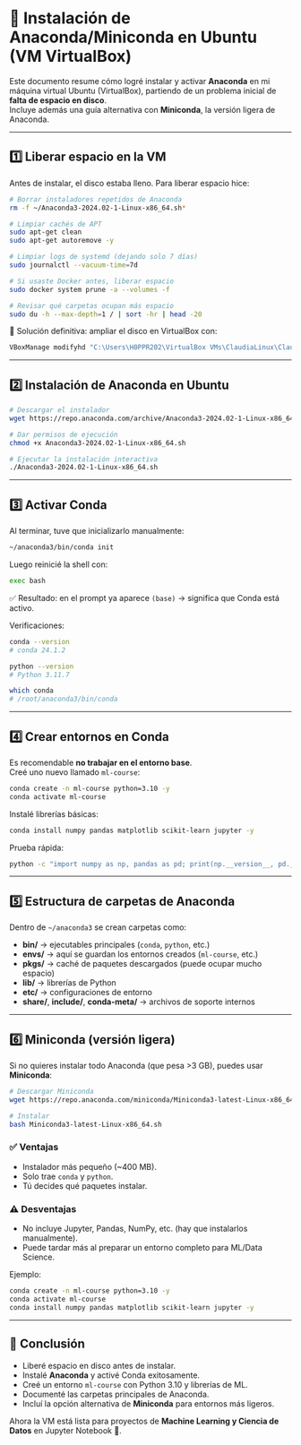 # 🐍 Instalación de Anaconda/Miniconda en Ubuntu (VM VirtualBox)

Este documento resume cómo logré instalar y activar **Anaconda** en mi máquina virtual Ubuntu (VirtualBox), partiendo de un problema inicial de **falta de espacio en disco**.  
Incluye además una guía alternativa con **Miniconda**, la versión ligera de Anaconda.

---

## 1️⃣ Liberar espacio en la VM

Antes de instalar, el disco estaba lleno. Para liberar espacio hice:

```bash
# Borrar instaladores repetidos de Anaconda
rm -f ~/Anaconda3-2024.02-1-Linux-x86_64.sh*

# Limpiar cachés de APT
sudo apt-get clean
sudo apt-get autoremove -y

# Limpiar logs de systemd (dejando solo 7 días)
sudo journalctl --vacuum-time=7d

# Si usaste Docker antes, liberar espacio
sudo docker system prune -a --volumes -f

# Revisar qué carpetas ocupan más espacio
sudo du -h --max-depth=1 / | sort -hr | head -20
```

📌 Solución definitiva: ampliar el disco en VirtualBox con:

```powershell
VBoxManage modifyhd "C:\Users\H0PPR202\VirtualBox VMs\ClaudiaLinux\ClaudiaLinux.vdi" --resize 50000
```

---

## 2️⃣ Instalación de Anaconda en Ubuntu

```bash
# Descargar el instalador
wget https://repo.anaconda.com/archive/Anaconda3-2024.02-1-Linux-x86_64.sh

# Dar permisos de ejecución
chmod +x Anaconda3-2024.02-1-Linux-x86_64.sh

# Ejecutar la instalación interactiva
./Anaconda3-2024.02-1-Linux-x86_64.sh
```

---

## 3️⃣ Activar Conda

Al terminar, tuve que inicializarlo manualmente:

```bash
~/anaconda3/bin/conda init
```

Luego reinicié la shell con:

```bash
exec bash
```

✅ Resultado: en el prompt ya aparece `(base)` → significa que Conda está activo.

Verificaciones:

```bash
conda --version
# conda 24.1.2

python --version
# Python 3.11.7

which conda
# /root/anaconda3/bin/conda
```

---

## 4️⃣ Crear entornos en Conda

Es recomendable **no trabajar en el entorno base**.  
Creé uno nuevo llamado `ml-course`:

```bash
conda create -n ml-course python=3.10 -y
conda activate ml-course
```

Instalé librerías básicas:

```bash
conda install numpy pandas matplotlib scikit-learn jupyter -y
```

Prueba rápida:

```bash
python -c "import numpy as np, pandas as pd; print(np.__version__, pd.__version__)"
```

---

## 5️⃣ Estructura de carpetas de Anaconda

Dentro de `~/anaconda3` se crean carpetas como:

- **bin/** → ejecutables principales (`conda`, `python`, etc.)  
- **envs/** → aquí se guardan los entornos creados (`ml-course`, etc.)  
- **pkgs/** → caché de paquetes descargados (puede ocupar mucho espacio)  
- **lib/** → librerías de Python  
- **etc/** → configuraciones de entorno  
- **share/**, **include/**, **conda-meta/** → archivos de soporte internos  

---

## 6️⃣ Miniconda (versión ligera)

Si no quieres instalar todo Anaconda (que pesa >3 GB), puedes usar **Miniconda**:

```bash
# Descargar Miniconda
wget https://repo.anaconda.com/miniconda/Miniconda3-latest-Linux-x86_64.sh

# Instalar
bash Miniconda3-latest-Linux-x86_64.sh
```

### ✅ Ventajas
- Instalador más pequeño (~400 MB).  
- Solo trae `conda` y `python`.  
- Tú decides qué paquetes instalar.  

### ⚠️ Desventajas
- No incluye Jupyter, Pandas, NumPy, etc. (hay que instalarlos manualmente).  
- Puede tardar más al preparar un entorno completo para ML/Data Science.  

Ejemplo:

```bash
conda create -n ml-course python=3.10 -y
conda activate ml-course
conda install numpy pandas matplotlib scikit-learn jupyter -y
```

---

## 🚀 Conclusión

- Liberé espacio en disco antes de instalar.  
- Instalé **Anaconda** y activé Conda exitosamente.  
- Creé un entorno `ml-course` con Python 3.10 y librerías de ML.  
- Documenté las carpetas principales de Anaconda.  
- Incluí la opción alternativa de **Miniconda** para entornos más ligeros.  

Ahora la VM está lista para proyectos de **Machine Learning y Ciencia de Datos** en Jupyter Notebook 🎉.

